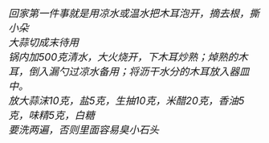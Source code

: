 <left><h6 style="magrin:0px;text-align:left;font-size:20px;">
<p> 
回家第一件事就是用凉水或温水把木耳泡开，摘去根，撕小朵 <br>
大蒜切成末待用  <br>
锅内加500克清水，大火烧开，下木耳炒熟；焯熟的木耳，倒入漏勺过凉水备用；将沥干水分的木耳放入器皿中。  <br>
放大蒜沫10克，盐5克，生抽10克，米醋20克，香油5克，味精5克，白糖  <br>
要洗两遍，否则里面容易臭小石头  <br>
 </p>

</left>
